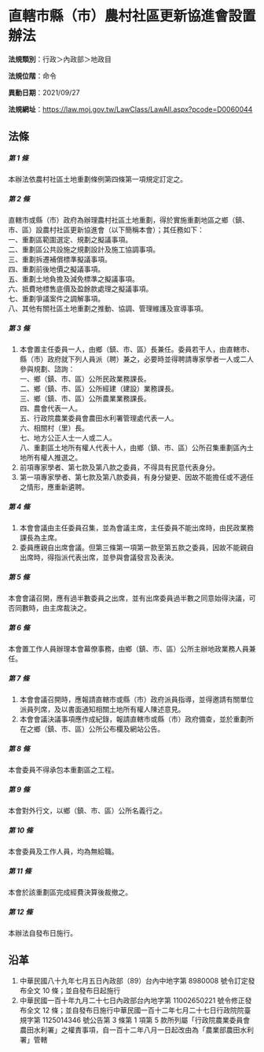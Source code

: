 # 直轄市縣（市）農村社區更新協進會設置辦法




**法規類別**：行政＞內政部＞地政目

**法規位階**：命令

**異動日期**：2021/09/27  

**法規網址**：https://law.moj.gov.tw/LawClass/LawAll.aspx?pcode=D0060044



## 法條
##### 第 1 條
本辦法依農村社區土地重劃條例第四條第一項規定訂定之。

##### 第 2 條
直轄市或縣（市）政府為辦理農村社區土地重劃，得於實施重劃地區之鄉（鎮、市、區）設農村社區更新協進會（以下簡稱本會）；其任務如下：  
一、重劃區範圍選定、規劃之擬議事項。  
二、重劃區公共設施之規劃設計及施工協調事項。  
三、重劃拆遷補償標準擬議事項。  
四、重劃前後地價之擬議事項。  
五、重劃土地負擔及減免標準之擬議事項。  
六、抵費地標售底價及盈餘款處理之擬議事項。  
七、重劃爭議案件之調解事項。  
八、其他有關社區土地重劃之推動、協調、管理維護及宣導事項。

##### 第 3 條
1. 本會置主任委員一人，由鄉（鎮、市、區）長兼任。委員若干人，由直轄市、縣（市）政府就下列人員派（聘）兼之，必要時並得聘請專家學者一人或二人參與規劃、諮詢：  
一、鄉（鎮、市、區）公所民政業務課長。  
二、鄉（鎮、市、區）公所經建（建設）業務課長。  
三、鄉（鎮、市、區）公所農業業務課長。  
四、農會代表一人。  
五、行政院農業委員會農田水利署管理處代表一人。  
六、相關村（里）長。  
七、地方公正人士一人或二人。  
八、重劃區土地所有權人代表十人，由鄉（鎮、市、區）公所召集重劃區內土地所有權人推選之。
1. 前項專家學者、第七款及第八款之委員，不得具有民意代表身分。
1. 第一項專家學者、第七款及第八款委員，有身分變更、因故不能擔任或不適任之情形，應重新遴聘。

##### 第 4 條
1. 本會會議由主任委員召集，並為會議主席，主任委員不能出席時，由民政業務課長為主席。
1. 委員應親自出席會議。但第三條第一項第一款至第五款之委員，因故不能親自出席時，得指派代表出席，並參與會議發言及表決。

##### 第 5 條
本會會議召開，應有過半數委員之出席，並有出席委員過半數之同意始得決議，可否同數時，由主席裁決之。

##### 第 6 條
本會置工作人員辦理本會幕僚事務，由鄉（鎮、市、區）公所主辦地政業務人員兼任。

##### 第 7 條
1. 本會會議召開時，應報請直轄市或縣（市）政府派員指導，並得邀請有關單位派員列席，及以書面通知相關土地所有權人陳述意見。
1. 本會會議決議事項應作成紀錄，報請直轄市或縣（市）政府備查，並於重劃所在之鄉（鎮、市、區）公所公布欄及網站公告。

##### 第 8 條
本會委員不得承包本重劃區之工程。

##### 第 9 條
本會對外行文，以鄉（鎮、市、區）公所名義行之。

##### 第 10 條
本會委員及工作人員，均為無給職。

##### 第 11 條
本會於該重劃區完成經費決算後裁撤之。

##### 第 12 條
本辦法自發布日施行。

## 沿革
1. 中華民國八十九年七月五日內政部（89）台內中地字第 8980008  號令訂定發布全文 10 條；並自發布日起施行
1. 中華民國一百十年九月二十七日內政部台內地字第 11002650221  號令修正發布全文 12 條；並自發布日施行中華民國一百十二年七月二十七日行政院院臺規字第 1125014346 號公告第 3  條第 1  項第 5  款所列屬「行政院農業委員會農田水利署」之權責事項，自一百十二年八月一日起改由為「農業部農田水利署」管轄
